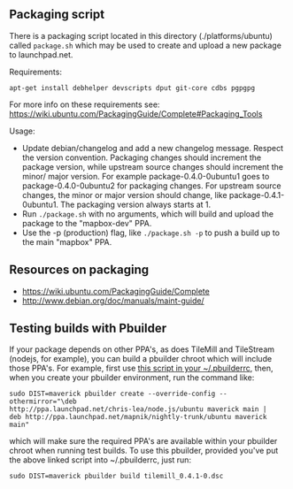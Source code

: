 ## Packaging script

There is a packaging script located in this directory (./platforms/ubuntu)
called `package.sh` which may be used to create and upload a new package
to launchpad.net.  

Requirements:

    apt-get install debhelper devscripts dput git-core cdbs pgpgpg

For more info on these requirements see: https://wiki.ubuntu.com/PackagingGuide/Complete#Packaging_Tools

Usage:

* Update debian/changelog and add a new changelog message.  Respect the
  version convention.  Packaging changes should increment the package
  version, while upstream source changes should increment the minor/
  major version.  For example package-0.4.0-0ubuntu1 goes to
  package-0.4.0-0ubuntu2 for packaging changes. For upstream source
  changes, the minor or major version should change, like
  package-0.4.1-0ubuntu1. The packaging version always starts at 1.
* Run `./package.sh` with no arguments, which will build and upload the
  package to the "mapbox-dev" PPA.
* Use the -p (production) flag, like `./package.sh -p` to push a build
  up to the main "mapbox" PPA.

## Resources on packaging

* https://wiki.ubuntu.com/PackagingGuide/Complete
* http://www.debian.org/doc/manuals/maint-guide/

## Testing builds with Pbuilder

If your package depends on other PPA's, as does TileMill and TileStream (nodejs,
for example), you can build a pbuilder chroot which will include those PPA's. 
For example, first use [this script in your ~/.pbuilderrc](https://wiki.ubuntu.com/PbuilderHowto#Multiple_pbuilders), then, when you create your pbuilder environment, run the command like:

```
sudo DIST=maverick pbuilder create --override-config --othermirror="\deb
http://ppa.launchpad.net/chris-lea/node.js/ubuntu maverick main |
deb http://ppa.launchpad.net/mapnik/nightly-trunk/ubuntu maverick main"
```

which will make sure the required PPA's are available within your pbuilder chroot when
running test builds.  To use this pbuilder, provided you've put the above linked
script into ~/.pbuilderrc, just run:

    sudo DIST=maverick pbuilder build tilemill_0.4.1-0.dsc

